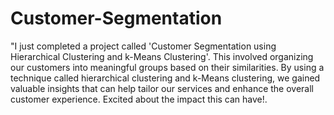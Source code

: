 # Customer-Segmentation
"I just completed a project called 'Customer Segmentation using Hierarchical Clustering and k-Means Clustering'. This involved organizing our customers into meaningful groups based on their similarities. By using a technique called hierarchical clustering and k-Means clustering, we gained valuable insights that can help tailor our services and enhance the overall customer experience. Excited about the impact this can have!.
